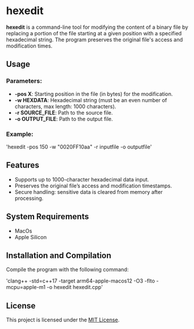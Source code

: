 # hexedit

**hexedit** is a command-line tool for modifying the content of a binary file by replacing a portion of the file starting at a given position with a specified hexadecimal string. The program preserves the original file's access and modification times.

## Usage

### Parameters:
- **-pos X**: Starting position in the file (in bytes) for the modification.
- **-w HEXDATA**: Hexadecimal string (must be an even number of characters, max length: 1000 characters).
- **-r SOURCE_FILE**: Path to the source file.
- **-o OUTPUT_FILE**: Path to the output file.

### Example:

'hexedit -pos 150 -w "0020FF10aa" -r inputfile -o outputfile'

## Features
- Supports up to 1000-character hexadecimal data input.
- Preserves the original file’s access and modification timestamps.
- Secure handling: sensitive data is cleared from memory after processing.

## System Requirements
- MacOs
- Apple Silicon

## Installation and Compilation
Compile the program with the following command: 

'clang++ -std=c++17 -target arm64-apple-macos12 -O3 -flto -mcpu=apple-m1 -o hexedit hexedit.cpp'

## License
This project is licensed under the [MIT License](LICENSE).